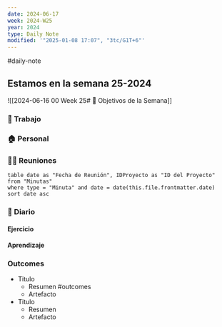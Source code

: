 ```yaml
---
date: 2024-06-17
week: 2024-W25
year: 2024
type: Daily Note
modified: '"2025-01-08 17:07", "3tc/G1T+6"'
---
```

#daily-note
 
## Estamos en la semana 25-2024
![[2024-06-16 00 Week 25# 🥅 Objetivos de la Semana]]

### 👷 Trabajo


### 🏠 Personal


### 🧑‍💼 Reuniones

```dataview
table date as "Fecha de Reunión", IDProyecto as "ID del Proyecto"
from "Minutas"
where type = "Minuta" and date = date(this.file.frontmatter.date)
sort date asc
```

### 📘 Diario

#### Ejercicio

#### Aprendizaje

### Outcomes
- Titulo
	- Resumen #outcomes
	- Artefacto
- Titulo
	- Resumen
	- Artefacto

